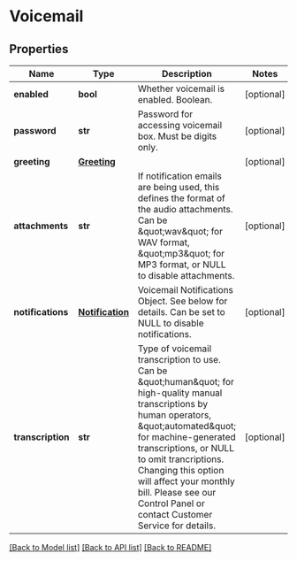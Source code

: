 # Voicemail

## Properties
Name | Type | Description | Notes
------------ | ------------- | ------------- | -------------
**enabled** | **bool** | Whether voicemail is enabled. Boolean. | [optional] 
**password** | **str** | Password for accessing voicemail box. Must be digits only. | [optional] 
**greeting** | [**Greeting**](Greeting.md) |  | [optional] 
**attachments** | **str** | If notification emails are being used, this defines the format of the audio attachments. Can be \&quot;wav\&quot; for WAV format, \&quot;mp3\&quot; for MP3 format, or NULL to disable attachments. | [optional] 
**notifications** | [**Notification**](Notification.md) | Voicemail Notifications Object. See below for details. Can be set to NULL to disable notifications. | [optional] 
**transcription** | **str** | Type of voicemail transcription to use. Can be \&quot;human\&quot; for high-quality manual transcriptions by human operators, \&quot;automated\&quot; for machine-generated transcriptions, or NULL to omit trancriptions. Changing this option will affect your monthly bill. Please see our Control Panel or contact Customer Service for details. | [optional] 

[[Back to Model list]](../README.md#documentation-for-models) [[Back to API list]](../README.md#documentation-for-api-endpoints) [[Back to README]](../README.md)


